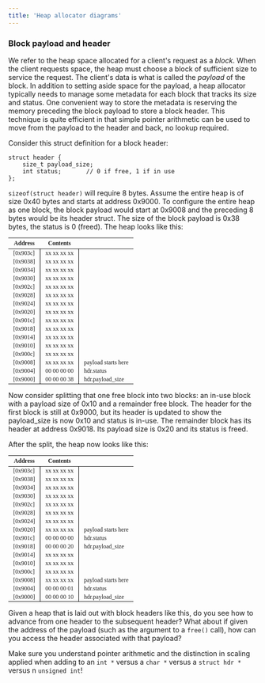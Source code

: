 ```yaml
---
title: 'Heap allocator diagrams'
---
```


### Block payload and header
We refer to the heap space allocated for a client's request as a _block_.
When the client requests space, the heap must choose a block of
sufficient size to service the request. The client's data is what is
called the _payload_ of the block. In addition to setting aside space for 
the payload, a heap allocator typically needs to manage some metadata 
for each block that tracks its size and status. One convenient way
to store the metadata is reserving the memory preceding the block
payload to store a block header. This technique is quite efficient
in that simple pointer arithmetic can be used to move from the payload to 
the header and back, no lookup required.

Consider this struct definition for a block header:

    struct header {
        size_t payload_size;
        int status;       // 0 if free, 1 if in use
    };

`sizeof(struct header)` will require 8 bytes.
Assume the entire heap is of size 0x40 bytes and starts at address 0x9000. 
To configure the entire heap as one block, the block payload would start
at 0x9008 and the preceding 8 bytes would be its header struct. The size of 
the block payload is 0x38 bytes, the status is 0 (freed). The heap looks like this:

Address|Contents|&nbsp;
-------|--------|-----------
[0x903c] | xx xx xx xx | 
[0x9038] | xx xx xx xx | 
[0x9034] | xx xx xx xx | 
[0x9030] | xx xx xx xx | 
[0x902c] | xx xx xx xx | 
[0x9028] | xx xx xx xx | 
[0x9024] | xx xx xx xx | 
[0x9020] | xx xx xx xx | 
[0x901c] | xx xx xx xx | 
[0x9018] | xx xx xx xx | 
[0x9014] | xx xx xx xx | 
[0x9010] | xx xx xx xx | 
[0x900c] | xx xx xx xx | 
[0x9008] | xx xx xx xx | payload starts here
[0x9004] | 00 00 00 00 | hdr.status
[0x9000] | 00 00 00 38 | hdr.payload_size


<style type='text/css'>
table 
{ font-family: Consolas;
  font-size: 9pt;
  border-collapse: collapse;
  border: none;
}
td:nth-child(2) {
   border-left: 1px solid black; 
   border-right: 1px solid black; 
}
tr td  {
   padding: 1px 10px 1px 10px !important;
}
</style>


Now consider splitting that one free block into two blocks: 
an in-use block with a payload size of 0x10 and a remainder free block. 
The header for the first block is still at 0x9000, but its header is
updated to show the payload_size is now 0x10 and status is in-use. 
The remainder block has its header at address 0x9018. Its payload
size is 0x20 and its status is freed.

After the split, the heap now looks like this:

Address|Contents|&nbsp;
-------|--------|-----------
[0x903c] | xx xx xx xx | 
[0x9038] | xx xx xx xx | 
[0x9034] | xx xx xx xx | 
[0x9030] | xx xx xx xx | 
[0x902c] | xx xx xx xx | 
[0x9028] | xx xx xx xx | 
[0x9024] | xx xx xx xx | 
[0x9020] | xx xx xx xx | payload starts here
[0x901c] | 00 00 00 00 | hdr.status
[0x9018] | 00 00 00 20 | hdr.payload_size
[0x9014] | xx xx xx xx | 
[0x9010] | xx xx xx xx | 
[0x900c] | xx xx xx xx | 
[0x9008] | xx xx xx xx | payload starts here
[0x9004] | 00 00 00 01 | hdr.status
[0x9000] | 00 00 00 10 | hdr.payload_size


Given a heap that is laid out with block headers like this, do you see how to advance from one header to the subsequent header?  What about if given the address of the payload (such as the argument to a `free()` call), how can you access the header associated with that payload?

Make sure you understand pointer arithmetic and the distinction in scaling applied when adding to an `int *` versus a `char *` versus a `struct hdr *` versus n `unsigned int`!


